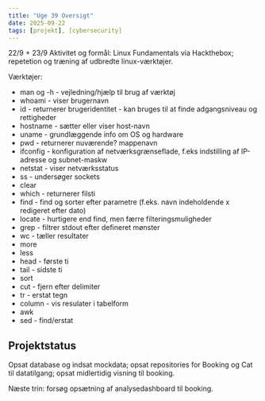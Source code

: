 ```yaml
---
title: "Uge 39 Oversigt"
date: 2025-09-22
tags: [projekt], [cybersecurity]
---
```


22/9 + 23/9
Aktivitet og formål: Linux Fundamentals via Hackthebox; repetetion og træning af udbredte linux-værktøjer. 

Værktøjer:
- man og -h - vejledning/hjælp til brug af værktøj 
- whoami - viser brugernavn
- id - returnerer brugeridentitet - kan bruges til at finde adgangsniveau og rettigheder
- hostname - sætter eller viser host-navn
- uname - grundlæggende info om OS og hardware
- pwd - returnerer nuværende? mappenavn
- ifconfig - konfiguration af netværksgrænseflade, f.eks indstilling af IP-adresse og subnet-maskw
- netstat - viser netværksstatus
- ss - undersøger sockets
- clear
- which - returnerer filsti
- find - find og sorter efter parametre (f.eks. navn indeholdende x redigeret efter dato)
- locate - hurtigere end find, men færre filteringsmuligheder
- grep - filtrer stdout efter defineret mønster
- wc - tæller resultater
- more
- less
- head - første ti
- tail - sidste ti
- sort
- cut - fjern efter delimiter
- tr - erstat tegn
- column - vis resulater i tabelform
- awk
- sed - find/erstat


## Projektstatus

Opsat database og indsat mockdata; opsat repositories for Booking og Cat til datatilgang; opsat midlertidig visning til booking.

Næste trin: forsøg opsætning af analysedashboard til booking.
